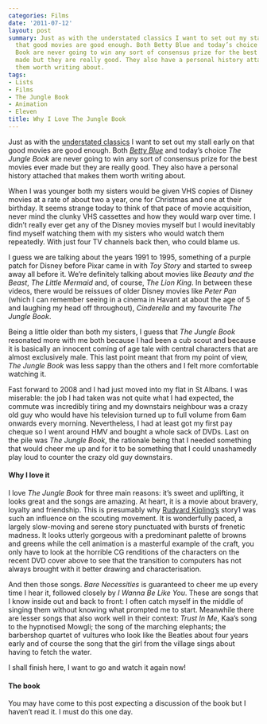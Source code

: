 ```yaml
---
categories: Films
date: '2011-07-12'
layout: post
summary: Just as with the understated classics I want to set out my stall early on
  that good movies are good enough. Both Betty Blue and today’s choice The Jungle
  Book are never going to win any sort of consensus prize for the best movies ever
  made but they are really good. They also have a personal history attached that makes
  them worth writing about.
tags:
- Lists
- Films
- The Jungle Book
- Animation
- Eleven
title: Why I Love The Jungle Book
---
```


Just as with the [understated classics](understated-classics) I want to set out my stall early on that good movies are good enough. Both [_Betty Blue_](why-i-love-betty-blue) and today’s choice _The Jungle Book_ are never going to win any sort of consensus prize for the best movies ever made but they are really good. They also have a personal history attached that makes them worth writing about.

When I was younger both my sisters would be given VHS copies of Disney movies at a rate of about two a year, one for Christmas and one at their birthday. It seems strange today to think of that pace of movie acquisition, never mind the clunky VHS cassettes and how they would warp over time. I didn’t really ever get any of the Disney movies myself but I would inevitably find myself watching them with my sisters who would watch them repeatedly. With just four TV channels back then, who could blame us.

I guess we are talking about the years 1991 to 1995, something of a purple patch for Disney before Pixar came in with _Toy Story_ and started to sweep away all before it. We’re definitely talking about movies like _Beauty and the Beast_, _The Little Mermaid_ and, of course, _The Lion King_. In between these videos, there would be reissues of older Disney movies like _Peter Pan_ (which I can remember seeing in a cinema in Havant at about the age of 5 and laughing my head off throughout), _Cinderella_ and my favourite _The Jungle Book_.

Being a little older than both my sisters, I guess that _The Jungle Book_ resonated more with me both because I had been a cub scout and because it is basically an innocent coming of age tale with central characters that are almost exclusively male. This last point meant that from my point of view, _The Jungle Book_ was less sappy than the others and I felt more comfortable watching it.

Fast forward to 2008 and I had just moved into my flat in St Albans. I was miserable: the job I had taken was not quite what I had expected, the commute was incredibly tiring and my downstairs neighbour was a crazy old guy who would have his television turned up to full volume from 6am onwards every morning. Nevertheless, I had at least got my first pay cheque so I went around HMV and bought a whole sack of DVDs. Last on the pile was _The Jungle Book_, the rationale being that I needed something that would cheer me up and for it to be something that I could unashamedly play loud to counter the crazy old guy downstairs.

#### Why I love it

I love _The Jungle Book_ for three main reasons: it’s sweet and uplifting, it looks great and the songs are amazing. At heart, it is a movie about bravery, loyalty and friendship. This is presumably why [Rudyard Kipling’s](http://en.wikipedia.org/wiki/Rudyard_Kipling) story1 was such an influence on the scouting movement. It is wonderfully paced, a largely slow-moving and serene story punctuated with bursts of frenetic madness. It looks utterly gorgeous with a predominant palette of browns and greens while the cell animation is a masterful example of the craft, you only have to look at the horrible CG renditions of the characters on the recent DVD cover above to see that the transition to computers has not always brought with it better drawing and characterisation.

And then those songs. _Bare Necessities_ is guaranteed to cheer me up every time I hear it, followed closely by _I Wanna Be Like You_. These are songs that I know inside out and back to front: I often catch myself in the middle of singing them without knowing what prompted me to start. Meanwhile there are lesser songs that also work well in their context: _Trust In Me_, Kaa’s song to the hypnotised Mowgli; the song of the marching elephants; the barbershop quartet of vultures who look like the Beatles about four years early and of course the song that the girl from the village sings about having to fetch the water.

I shall finish here, I want to go and watch it again now!

#### The book

You may have come to this post expecting a discussion of the book but I haven’t read it. I must do this one day.